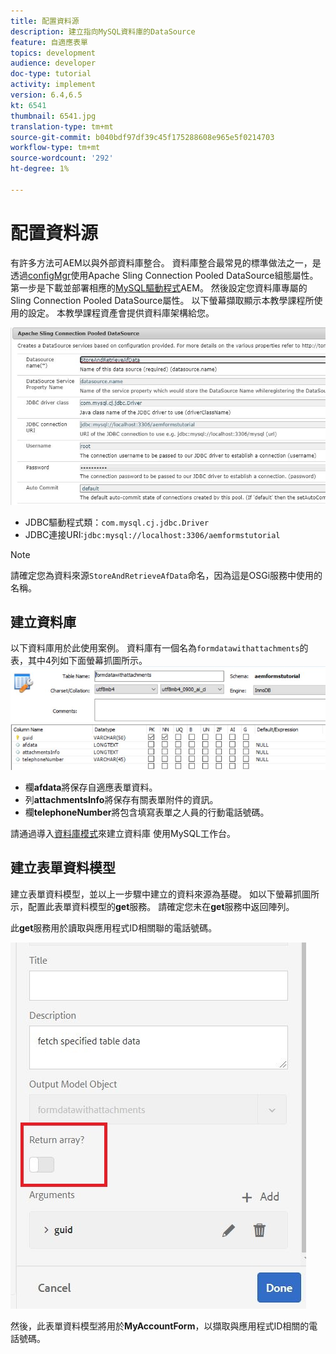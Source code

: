 ```yaml
---
title: 配置資料源
description: 建立指向MySQL資料庫的DataSource
feature: 自適應表單
topics: development
audience: developer
doc-type: tutorial
activity: implement
version: 6.4,6.5
kt: 6541
thumbnail: 6541.jpg
translation-type: tm+mt
source-git-commit: b040bdf97df39c45f175288608e965e5f0214703
workflow-type: tm+mt
source-wordcount: '292'
ht-degree: 1%

---
```



# 配置資料源

有許多方法可AEM以與外部資料庫整合。 資料庫整合最常見的標準做法之一，是透過[configMgr](http://localhost:4502/system/console/configMgr)使用Apache Sling Connection Pooled DataSource組態屬性。
第一步是下載並部署相應的[MySQL驅動程式](https://mvnrepository.com/artifact/mysql/mysql-connector-java)AEM。
然後設定您資料庫專屬的Sling Connection Pooled DataSource屬性。 以下螢幕擷取顯示本教學課程所使用的設定。 本教學課程資產會提供資料庫架構給您。

![資料源](assets/data-source.JPG)


* JDBC驅動程式類：`com.mysql.cj.jdbc.Driver`
* JDBC連接URI:`jdbc:mysql://localhost:3306/aemformstutorial`

>[!NOTE]
>請確定您為資料來源`StoreAndRetrieveAfData`命名，因為這是OSGi服務中使用的名稱。


## 建立資料庫


以下資料庫用於此使用案例。 資料庫有一個名為`formdatawithattachments`的表，其中4列如下面螢幕抓圖所示。
![資料庫](assets/table-schema.JPG)

* 欄&#x200B;**afdata**&#x200B;將保存自適應表單資料。
* 列&#x200B;**attachmentsInfo**&#x200B;將保存有關表單附件的資訊。
* 欄&#x200B;**telephoneNumber**&#x200B;將包含填寫表單之人員的行動電話號碼。

請通過導入[資料庫模式](assets/data-base-schema.sql)來建立資料庫
使用MySQL工作台。

## 建立表單資料模型

建立表單資料模型，並以上一步驟中建立的資料來源為基礎。
如以下螢幕抓圖所示，配置此表單資料模型的**get**服務。
請確定您未在**get**&#x200B;服務中返回陣列。

此&#x200B;**get**&#x200B;服務用於讀取與應用程式ID相關聯的電話號碼。

![get-service](assets/get-service.JPG)

然後，此表單資料模型將用於&#x200B;**MyAccountForm**，以擷取與應用程式ID相關的電話號碼。
